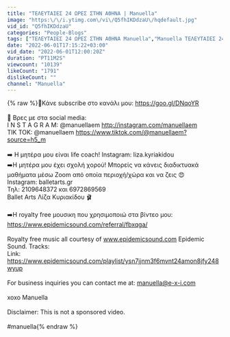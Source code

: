 ```yaml
---
title: "ΤΕΛΕΥΤΑΙΕΣ 24 ΩΡΕΣ ΣΤΗΝ ΑΘΗΝΑ | Manuella"
image: "https:\/\/i.ytimg.com\/vi\/Q5fhIKDdzaU\/hqdefault.jpg"
vid_id: "Q5fhIKDdzaU"
categories: "People-Blogs"
tags: ["ΤΕΛΕΥΤΑΙΕΣ 24 ΩΡΕΣ ΣΤΗΝ ΑΘΗΝΑ Manuella","Manuella ΤΕΛΕΥΤΑΙΕΣ 24 ΩΡΕΣ ΣΤΗΝ ΑΘΗΝΑ","ΤΕΛΕΥΤΑΙΕΣ 24 ΩΡΕΣ ΣΤΗΝ ΑΘΗΝΑ"]
date: "2022-06-01T17:15:22+03:00"
vid_date: "2022-06-01T12:00:20Z"
duration: "PT11M2S"
viewcount: "10139"
likeCount: "1791"
dislikeCount: ""
channel: "Manuella"
---
```

{% raw %}🔴Κάνε subscribe στο κανάλι μου: <a rel="nofollow" target="blank" href="https://goo.gl/DNqoYR">https://goo.gl/DNqoYR</a><br /><br />📱 Βρες με στα social media:<br />I N S T A G R A M: @manuellaem <a rel="nofollow" target="blank" href="http://instagram.com/manuellaem">http://instagram.com/manuellaem</a><br />TIK TOK: @manuellaem <a rel="nofollow" target="blank" href="https://www.tiktok.com/@manuellaem?source=h5_m">https://www.tiktok.com/@manuellaem?source=h5_m</a><br /> <br />➡️ Η μητέρα μου είναι life coach! Instagram: liza.kyriakidou<br />➡️Η μητέρα μου έχει σχολή χορού! Μπορείς να κάνεις διαδικτυακά μαθήματα μέσω Zoom από οποία περιοχή/χώρα και να ζεις 😍<br />Instagram: balletarts.gr<br />Τηλ: 2109648372 και 6972869569<br />Ballet Arts Λίζα Κυριακίδου 🩰<br /> <br />➡️Η royalty free μουσικη που χρησιμοποιώ στα βίντεο μου: <a rel="nofollow" target="blank" href="https://www.epidemicsound.com/referral/fbxqga/">https://www.epidemicsound.com/referral/fbxqga/</a><br /><br />Royalty free music all courtesy of www.epidemicsound.com Epidemic Sound. Tracks:<br />Link: <a rel="nofollow" target="blank" href="https://www.epidemicsound.com/playlist/ysn7jjnm3f6mvnt24amon8jfy248wyup">https://www.epidemicsound.com/playlist/ysn7jjnm3f6mvnt24amon8jfy248wyup</a><br /> <br />For business inquiries you can contact me at: manuella@e-x-i.com<br /><br />xoxo Manuella<br /><br />Disclaimer: This is not a sponsored video.<br /><br />#manuella{% endraw %}

